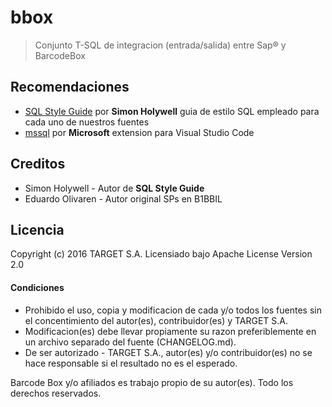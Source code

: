 # bbox
> Conjunto T-SQL de integracion (entrada/salida) entre Sap® y BarcodeBox

## Recomendaciones
* [SQL Style Guide](http://www.sqlstyle.guide/) por __Simon Holywell__ guia de estilo SQL empleado para cada uno de nuestros fuentes
* [mssql](https://marketplace.visualstudio.com/items?itemName=ms-mssql.mssql) por __Microsoft__ extension para Visual Studio Code

## Creditos
* Simon Holywell - Autor de __SQL Style Guide__
* Eduardo Olivaren - Autor original SPs en B1BBIL

## Licencia
Copyright (c) 2016 TARGET S.A. Licensiado bajo Apache License Version 2.0

#### Condiciones
- Prohibido el uso, copia y modificacion de cada y/o todos los fuentes sin el concentimiento del autor(es), contribuidor(es) y TARGET S.A.
- Modificacion(es) debe llevar propiamente su razon preferiblemente en un archivo separado del fuente (CHANGELOG.md).
- De ser autorizado - TARGET S.A., autor(es) y/o contribuidor(es) no se hace responsable si el resultado no es el esperado.

Barcode Box y/o afiliados es trabajo propio de su autor(es). Todo los derechos reservados.